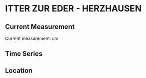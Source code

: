 # ITTER ZUR EDER - HERZHAUSEN

## Current Measurement

Current measurement: <Value topic="rivers/pegel-online/ITTER EDER/HERZHAUSEN/measurementValue"/> cm

## Time Series

<TimeSeries topic="rivers/pegel-online/ITTER EDER/HERZHAUSEN/measurementValue" period="week" />

## Location

<WorldMap>
  <Marker lat="51.19303249797711" lon="8.88881490002891" labelTopic="rivers/pegel-online/ITTER EDER/HERZHAUSEN" />
</WorldMap>
